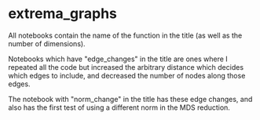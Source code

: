 # extrema_graphs

All notebooks contain the name of the function in the title (as well as the number of dimensions). 

Notebooks which have "edge_changes" in the title are ones where I repeated all the code but increased the arbitrary distance which decides which edges to include, and decreased the number of nodes along those edges.

The notebook with "norm_change" in the title has these edge changes, and also has the first test of using a different norm in the MDS reduction.
